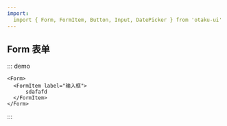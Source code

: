 ```yaml
---
import: 
  import { Form, FormItem, Button, Input, DatePicker } from 'otaku-ui'
---
```


## Form 表单

::: demo

```tsx
<Form>
  <FormItem label="输入框">
      sdafafd
  </FormItem>
</Form>
```
:::
